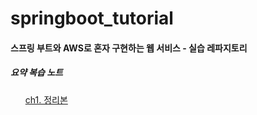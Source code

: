 # springboot_tutorial



#### 스프링 부트와 AWS로 혼자 구현하는 웹 서비스 - 실습 레파지토리



##### 요약 복습 노트

<ul style="list-style:none";>
  <li><a href="https://github.com/junhochoi-git/springboot_tutorial/blob/main/docs/ch1_%EC%A0%95%EB%A6%AC.md">ch1. 정리본 </li>  
</ul>
 
